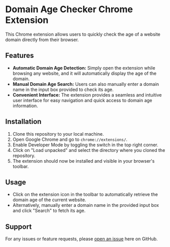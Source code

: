 # Domain Age Checker Chrome Extension

This Chrome extension allows users to quickly check the age of a website domain directly from their browser.

## Features

- **Automatic Domain Age Detection:** Simply open the extension while browsing any website, and it will automatically display the age of the domain.
- **Manual Domain Age Search:** Users can also manually enter a domain name in the input box provided to check its age.
- **Convenient Interface:** The extension provides a seamless and intuitive user interface for easy navigation and quick access to domain age information.

## Installation

1. Clone this repository to your local machine.
2. Open Google Chrome and go to `chrome://extensions/`.
3. Enable Developer Mode by toggling the switch in the top right corner.
4. Click on "Load unpacked" and select the directory where you cloned the repository.
5. The extension should now be installed and visible in your browser's toolbar.

## Usage

- Click on the extension icon in the toolbar to automatically retrieve the domain age of the current website.
- Alternatively, manually enter a domain name in the provided input box and click "Search" to fetch its age.

## Support

For any issues or feature requests, please [open an issue](https://github.com/yourusername/your-repo-name/issues) here on GitHub.
